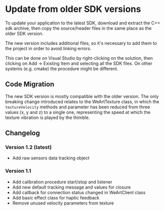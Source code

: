 # Update from older SDK versions

To update your application to the latest SDK, download and extract the C++ sdk archive, then copy the source/header files in the same place as the older SDK version.

The new version includes additional files, so it's necessary to add them to the project in order to avoid linking errors.

This can be done on Visual Studio by right-clicking on the solution, then clicking on Add -> Existing Item and selecting all the SDK files.
On other systems (e.g. cmake) the procedure might be different.

## Code Migration

The new SDK version is mostly compatible with the older version.
The only breaking change introduced relates to the WeArtTexture class, in which the ```textureVelocity``` methods and parameter has been reduced from three values (x, y and z) to a single one, representing the speed at which the texture vibration is played by the thimble.

## Changelog
### Version 1.2 (latest)
* Add raw sensors data tracking object

### Version 1.1
* Add calibration procedure start/stop and listener
* Add new default tracking message and values for closure
* Add callback for connection status changed in WeArtClient class
* Add basic effect class for haptic feedback
* Remove unused velocity parameters from texture
